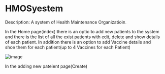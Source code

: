 # HMOSyestem
Description:
A system of Health Maintenance Organizatioin.

In the Home page(index) there is an optio to add new patients to the system
and there is the list of all the exist patients with edit, delete and show details of each patient.
In addition there is an option to add Vaccine details and shoe them for each patient(up to 4 Vaccines for each Patient)


![image](https://user-images.githubusercontent.com/63861553/197385533-ba4a540b-953e-4be7-9a5e-09aee6aef524.png)


In the adding new pateient page(Create) 
